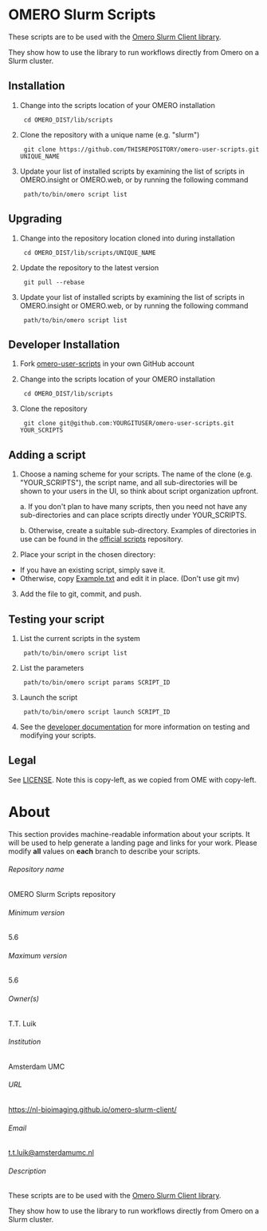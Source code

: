 OMERO Slurm Scripts
==================

These scripts are to be used with the [Omero Slurm Client library](https://github.com/NL-BioImaging/omero-slurm-client).

They show how to use the library to run workflows directly from Omero on a Slurm cluster.

Installation
------------

1. Change into the scripts location of your OMERO installation

        cd OMERO_DIST/lib/scripts

2. Clone the repository with a unique name (e.g. "slurm")

        git clone https://github.com/THISREPOSITORY/omero-user-scripts.git UNIQUE_NAME

3. Update your list of installed scripts by examining the list of scripts
   in OMERO.insight or OMERO.web, or by running the following command

        path/to/bin/omero script list

Upgrading
---------

1. Change into the repository location cloned into during installation

        cd OMERO_DIST/lib/scripts/UNIQUE_NAME

2. Update the repository to the latest version

        git pull --rebase

3. Update your list of installed scripts by examining the list of scripts
   in OMERO.insight or OMERO.web, or by running the following command

        path/to/bin/omero script list

Developer Installation
----------------------

1. Fork [omero-user-scripts](https://github.com/ome/omero-user-scripts/fork) in your own GitHub account

2. Change into the scripts location of your OMERO installation

        cd OMERO_DIST/lib/scripts

3. Clone the repository

        git clone git@github.com:YOURGITUSER/omero-user-scripts.git YOUR_SCRIPTS

Adding a script
---------------

1. Choose a naming scheme for your scripts. The name of the clone
   (e.g. "YOUR_SCRIPTS"), the script name, and all sub-directories will be shown
   to your users in the UI, so think about script organization upfront.

   a. If you don't plan to have many scripts, then you need not have any sub-directories
      and can place scripts directly under YOUR_SCRIPTS.

   b. Otherwise, create a suitable sub-directory. Examples of directories in use can be
      found in the [official scripts](https://github.com/ome/scripts) repository.

2. Place your script in the chosen directory:
  * If you have an existing script, simply save it.
  * Otherwise, copy [Example.txt](Example.txt) and edit it in place. (Don't use git mv)

3. Add the file to git, commit, and push.

Testing your script
-------------------

1. List the current scripts in the system

        path/to/bin/omero script list

2. List the parameters

        path/to/bin/omero script params SCRIPT_ID

3. Launch the script

        path/to/bin/omero script launch SCRIPT_ID

4. See the [developer documentation](https://docs.openmicroscopy.org/latest/omero/developers/scripts/)
   for more information on testing and modifying your scripts.

Legal
-----

See [LICENSE](LICENSE). Note this is copy-left, as we copied from OME with copy-left.


# About #
This section provides machine-readable information about your scripts.
It will be used to help generate a landing page and links for your work.
Please modify **all** values on **each** branch to describe your scripts.

###### Repository name ######
OMERO Slurm Scripts repository

###### Minimum version ######
5.6

###### Maximum version ######
5.6

###### Owner(s) ######
T.T. Luik


###### Institution ######
Amsterdam UMC

###### URL ######
https://nl-bioimaging.github.io/omero-slurm-client/

###### Email ######
t.t.luik@amsterdamumc.nl

###### Description ######
These scripts are to be used with the [Omero Slurm Client library](https://github.com/NL-BioImaging/omero-slurm-client).

They show how to use the library to run workflows directly from Omero on a Slurm cluster.
